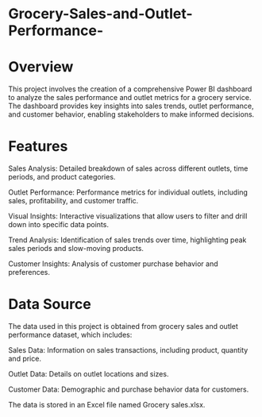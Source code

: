 # Grocery-Sales-and-Outlet-Performance-
# Overview
This project involves the creation of a comprehensive Power BI dashboard to analyze the sales performance and outlet metrics for a grocery service. The dashboard provides key insights into sales trends, outlet performance, and customer behavior, enabling stakeholders to make informed decisions.

# Features
Sales Analysis: Detailed breakdown of sales across different outlets, time periods, and product categories.

Outlet Performance: Performance metrics for individual outlets, including sales, profitability, and customer traffic.

Visual Insights: Interactive visualizations that allow users to filter and drill down into specific data points.

Trend Analysis: Identification of sales trends over time, highlighting peak sales periods and slow-moving products.

Customer Insights: Analysis of customer purchase behavior and preferences.

# Data Source
The data used in this project is obtained from grocery sales and outlet performance dataset, which includes:

Sales Data: Information on sales transactions, including product, quantity and price.

Outlet Data: Details on outlet locations and sizes.

Customer Data: Demographic and purchase behavior data for customers.

The data is stored in an Excel file named Grocery sales.xlsx.
